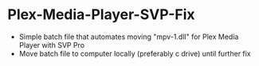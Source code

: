 # Plex-Media-Player-SVP-Fix
* Simple batch file that automates moving "mpv-1.dll" for Plex Media Player with SVP Pro
* Move batch file to computer locally (preferably c drive) until further fix

